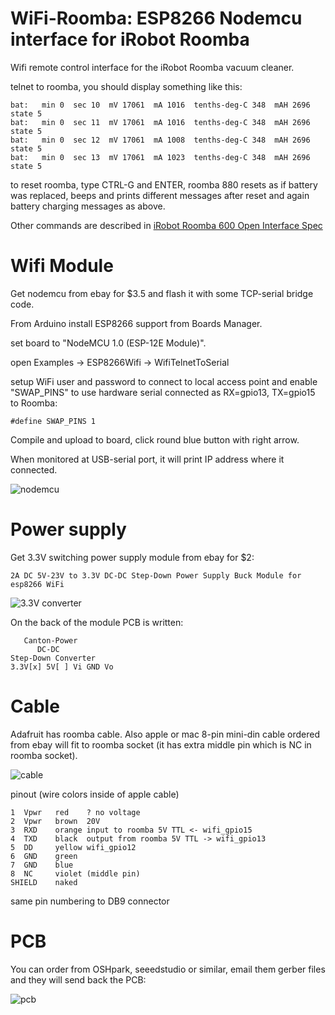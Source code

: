 # WiFi-Roomba: ESP8266 Nodemcu interface for iRobot Roomba

Wifi remote control interface for the iRobot Roomba vacuum cleaner.

telnet to roomba, you should display something like this:

    bat:   min 0  sec 10  mV 17061  mA 1016  tenths-deg-C 348  mAH 2696  state 5  
    bat:   min 0  sec 11  mV 17061  mA 1016  tenths-deg-C 348  mAH 2696  state 5  
    bat:   min 0  sec 12  mV 17061  mA 1008  tenths-deg-C 348  mAH 2696  state 5  
    bat:   min 0  sec 13  mV 17061  mA 1023  tenths-deg-C 348  mAH 2696  state 5  

to reset roomba, type CTRL-G and ENTER, roomba 880 resets as if battery was
replaced, beeps and prints different messages after reset and again battery
charging messages as above.

Other commands are described in
[iRobot Roomba 600 Open Interface Spec](https://www.irobotweb.com/-/media/MainSite/PDFs/About/STEM/Create/iRobot_Roomba_600_Open_Interface_Spec.pdf)

# Wifi Module

Get nodemcu from ebay for $3.5 and flash it with some TCP-serial
bridge code.

From Arduino install ESP8266 support from Boards Manager.

set board to "NodeMCU 1.0 (ESP-12E Module)".

open Examples -> ESP8266Wifi ->  WifiTelnetToSerial

setup WiFi user and password to connect to local access 
point and enable "SWAP_PINS" to use hardware serial connected
as RX=gpio13, TX=gpio15 to Roomba:

    #define SWAP_PINS 1

Compile and upload to board, click round blue button with right arrow.

When monitored at USB-serial port, it will print IP address where it
connected.

![nodemcu](/pic/nodemcu.jpg)

# Power supply

Get 3.3V switching power supply module from ebay for $2:

    2A DC 5V-23V to 3.3V DC-DC Step-Down Power Supply Buck Module for esp8266 WiFi

![3.3V converter](/pic/3V3-converter.jpg)

On the back of the module PCB is written:

       Canton-Power
          DC-DC
    Step-Down Converter
    3.3V[x] 5V[ ] Vi GND Vo

# Cable

Adafruit has roomba cable.
Also apple or mac 8-pin mini-din cable ordered from ebay
will fit to roomba socket (it has extra middle pin which
is NC in roomba socket).

![cable](/pic/cable.jpg)

pinout (wire colors inside of apple cable)

    1  Vpwr   red    ? no voltage
    2  Vpwr   brown  20V
    3  RXD    orange input to roomba 5V TTL <- wifi_gpio15
    4  TXD    black  output from roomba 5V TTL -> wifi_gpio13
    5  DD     yellow wifi_gpio12
    6  GND    green
    7  GND    blue
    8  NC     violet (middle pin)
    SHIELD    naked

same pin numbering to DB9 connector

# PCB

You can order from OSHpark, seeedstudio or similar, email them gerber
files and they will send back the PCB:

![pcb](/pic/wifi-roomba.jpg)
